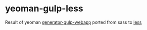 yeoman-gulp-less
================

Result of yeoman [generator-gulp-webapp](https://github.com/yeoman/generator-gulp-webapp) ported from sass to [less](http://lesscss.org)
